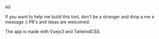 Hi!

If you want to help me build this tool, don't be a stranger and drop a me a message :)
PR's and ideas are welcomed.

The app is made with Vuejs3 and TailwindCSS.
